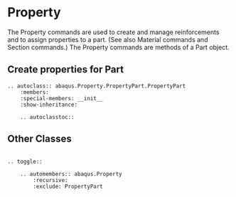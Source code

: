 # Property

The Property commands are used to create and manage reinforcements and to assign properties to a part.
(See also Material commands and Section commands.) The Property commands are methods of a Part object.

## Create properties for Part

```{eval-rst}
.. autoclass:: abaqus.Property.PropertyPart.PropertyPart
    :members:
    :special-members: __init__
    :show-inheritance:

    .. autoclasstoc::
```

## Other Classes

```{eval-rst}

.. toggle::

    .. automembers:: abaqus.Property
        :recursive:
        :exclude: PropertyPart
```
